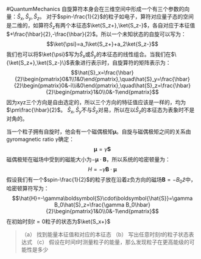 #QuantumMechanics 
自旋算符本身会在三维空间中形成一个有三个参数的向量：$\hat{S}_x,\hat{S}_y,\hat{S}_z$。
对于$spin-\frac{1}{2}$的粒子如电子，算符对应量子态的空间是二维的，如算符$\hat{S}_z$有两个本征态$\ket{S_z+},\ket{S_z-}$，各自对应于本征值$+\frac{\hbar}{2},-\frac{\hbar}{2}$。所以一个未知状态的自旋可以写为：
$$\ket{\psi}=a_1\ket{S_z+}+a_2\ket{S_z-}$$
我们也可以将$\ket{\psi}$写为$\hat{S}_x$或$\hat{S}_y$的本征态的线性组合。当我们在$\{\ket{S_z+},\ket{S_z-}\}$表象进行表示时，自旋算符的矩阵表示为：
$$\hat{S}_x=\frac{\hbar}{2}\begin{pmatrix}0&1\\1&0\end{pmatrix},\quad\hat{S}_y=\frac{\hbar}{2}\begin{pmatrix}0&-i\\i&0\end{pmatrix},\quad\hat{S}_z=\frac{\hbar}{2}\begin{pmatrix}1&0\\0&-1\end{pmatrix}$$
因为xyz三个方向是自由选定的，所以三个方向的特征值应该是一样的，均为$\pm\frac{\hbar}{2}$。
$\hat{S}_x,\hat{S}_y$不与$\hat{S}_z$对易，所以在以$\hat{S}_z$的本征态为表象时不是对角的。

当一个粒子拥有自旋时，他会有一个磁偶极矩$\boldsymbol{\mu}$。自旋与磁偶极矩之间的关系由gyromagnetic ratio $\gamma$确定：
$$\boldsymbol{\mu}=\gamma\boldsymbol{S}$$
磁偶极矩在磁场中受到的磁能大小为$-\boldsymbol{\mu}\cdot\boldsymbol{B}$，所以系统的哈密顿量为：
$$H=-\gamma\boldsymbol{B}\cdot\boldsymbol{\mu}$$
假设我们有一个$spin-\frac{1}{2}$的粒子放在沿着z负方向的磁场$\boldsymbol{B}=-B_0\hat{z}$中，哈密顿算符写为：
$$\hat{H}=-\gamma\boldsymbol{S}\cdot\boldsymbol{\hat{S}}=\gamma B_0\hat{S}_z=\frac{\gamma B_0\hbar}{2}\begin{pmatrix}1&0\\0&-1\end{pmatrix}$$
在初始时刻$t=0$粒子的状态为$\ket{S_x+}$
>（a） 找到能量本征值和对应的本征态
>（b） 写出任意时刻$t$的粒子状态表达式
> （c） 假设在时间$t$时测量粒子的能量，那么发现粒子在更高能级的可能性是多少



